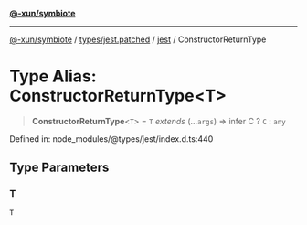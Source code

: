 [**@-xun/symbiote**](../../../../../README.md)

***

[@-xun/symbiote](../../../../../README.md) / [types/jest.patched](../../../README.md) / [jest](../README.md) / ConstructorReturnType

# Type Alias: ConstructorReturnType\<T\>

> **ConstructorReturnType**\<`T`\> = `T` *extends* (...`args`) => infer C ? `C` : `any`

Defined in: node\_modules/@types/jest/index.d.ts:440

## Type Parameters

### T

`T`
